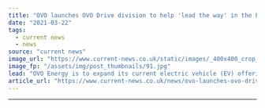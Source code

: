 ```yaml
---
title: "OVO launches OVO Drive division to help 'lead the way' in the EV market"
date: "2021-03-22"
tags: 
  - current news
  - news
source: "current news"
image_url: "https://www.current-news.co.uk/static/images/_400x400_crop_center-center/Chris-Russell-headshot-image-OVO-Energy.jpg"
image_fp: "/assets/img/post_thumbnails/91.jpg"
lead: "​OVO Energy is to expand its current electric vehicle (EV) offering as it launches OVO Drive, with Tonik Energy co-founder Chris Russell to helm the division."
article_url: "https://www.current-news.co.uk/news/ovo-launches-ovo-drive-division-to-help-lead-the-way-in-the-ev-market?utm_source=rss-feeds&utm_medium=rss&utm_campaign=rss"
---
```


---
